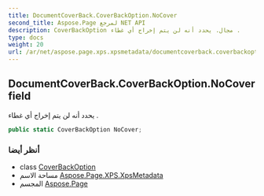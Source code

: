 ```yaml
---
title: DocumentCoverBack.CoverBackOption.NoCover
second_title: Aspose.Page لمرجع NET API
description: CoverBackOption مجال. يحدد أنه لن يتم إخراج أي غطاء .
type: docs
weight: 20
url: /ar/net/aspose.page.xps.xpsmetadata/documentcoverback.coverbackoption/nocover/
---
```

## DocumentCoverBack.CoverBackOption.NoCover field

يحدد أنه لن يتم إخراج أي غطاء .

```csharp
public static CoverBackOption NoCover;
```

### أنظر أيضا

* class [CoverBackOption](../)
* مساحة الاسم [Aspose.Page.XPS.XpsMetadata](../../documentcoverback.coverbackoption/)
* المجسم [Aspose.Page](../../../)


